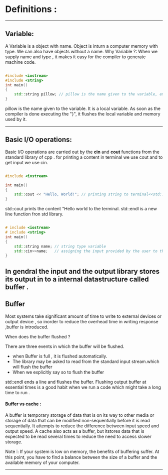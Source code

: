 # Definitions : 
-----------------
## Variable: 
A Variable is a object with name. Object is inturn a computer memory with type. We can also have objects without a name. Why Variable ?: When we supply name and type , it makes it easy for the compiler to generate machine code. 

```cpp

#include <iostream>
#include <string>
int main()
{
    std::string pillow; // pillow is the name given to the variable, empty or null variable
}

```
pillow is the name given to the variable. It is a local variable. As soon as the compiler is done executing the "}", it flushes the local variable and memory used by it.  

-----------------

## Basic I/O operations:

Basic I/O operations are carried out by the **cin** and **cout** functions from the standard library of cpp . for printing a content in terminal we use cout and to get input we use cin. 

```cpp

#include <iostream>

int main()
{
    std::cout << "Hello, World!"; // printing string to terminal<<std::endl;
}

```
std::cout prints the content "Hello world to the terminal. std::endl is a new line function fron std library.

```cpp

# include <iostream>
# include <string>
int main()
{
    std::string name; // string type variable 
    std::cin>>name;   // assigning the input provided by the user to the variable
}
```
In gendral the input and the output library stores its output in to a internal datastructure called **buffer** . 
---------------------
## Buffer 

Most systems take significant amount of time to write to external devices or output device , so inorder to reduce the overhead time in writing response ,buffer is introduced.

When does the buffer flushed ? 

There are three events in which the buffer will be flushed. 
- when Buffer is full , it is  flushed automatically. 
- The library may be asked to read from the standard input stream.which will flush the buffer 
- When we explicitly say so to flush the buffer

std::endl ends a line and flushes the buffer. Flushing output buffer at essential times is a good habit when we run a code which might take a long time to run . 

#### Buffer vs cache :

A buffer is temporary storage of data that is on its way to other media or storage of data that can be modified non-sequentially before it is read sequentially. It attempts to reduce the difference between input speed and output speed. A cache also acts as a buffer, but itstores data that is expected to be read several times to reduce the need to access slower storage.

Note :grey_exclamation:: If your system is low on memory, the benefits of buffering suffer. At this point, you have to find a balance between the size of a buffer and the available memory of your computer.

-----------------------
 
